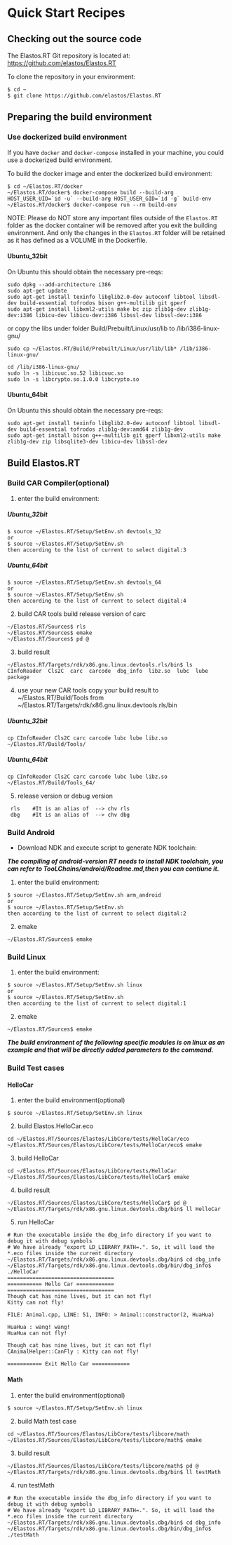 # Quick Start Recipes

## Checking out the source code

The Elastos.RT Git repository is located
at: https://github.com/elastos/Elastos.RT

To clone the repository
in your environment:
```shell
$ cd ~
$ git clone https://github.com/elastos/Elastos.RT
```

## Preparing the build environment

### Use dockerized build environment

If you have `docker` and `docker-compose` installed in your machine, you could use a dockerized build environment.

To build the docker image and enter the dockerized build environment:
```
$ cd ~/Elastos.RT/docker
~/Elastos.RT/docker$ docker-compose build --build-arg HOST_USER_UID=`id -u` --build-arg HOST_USER_GID=`id -g` build-env
~/Elastos.RT/docker$ docker-compose run --rm build-env
```
NOTE: Please do NOT store any important files outside of the `Elastos.RT` folder as the docker container will be removed after you exit the building environment. And only the changes in the `Elastos.RT` folder will be retained as it has defined as a VOLUME in the Dockerfile.

#### Ubuntu_32bit

On Ubuntu this should obtain the necessary pre-reqs:
```
sudo dpkg --add-architecture i386
sudo apt-get update
sudo apt-get install texinfo libglib2.0-dev autoconf libtool libsdl-dev build-essential tofrodos bison g++-multilib git gperf
sudo apt-get install libxml2-utils make bc zip zlib1g-dev zlib1g-dev:i386 libicu-dev libicu-dev:i386 libssl-dev libssl-dev:i386
```
or
copy the libs under folder Build/Prebuilt/Linux/usr/lib to /lib/i386-linux-gnu/
```
sudo cp ~/Elastos.RT/Build/Prebuilt/Linux/usr/lib/lib* /lib/i386-linux-gnu/

cd /lib/i386-linux-gnu/
sudo ln -s libicuuc.so.52 libicuuc.so
sudo ln -s libcrypto.so.1.0.0 libcrypto.so

```

#### Ubuntu_64bit

On Ubuntu this should obtain the necessary pre-reqs:
```
sudo apt-get install texinfo libglib2.0-dev autoconf libtool libsdl-dev build-essential tofrodos zlib1g-dev:amd64 zlib1g-dev
sudo apt-get install bison g++-multilib git gperf libxml2-utils make zlib1g-dev zip libsqlite3-dev libicu-dev libssl-dev
```

## Build Elastos.RT

### Build CAR Compiler(optional)

1. enter the build environment:

##### Ubuntu_32bit
```
$ source ~/Elastos.RT/Setup/SetEnv.sh devtools_32
or
$ source ~/Elastos.RT/Setup/SetEnv.sh
then according to the list of current to select digital:3
```
##### Ubuntu_64bit
```
$ source ~/Elastos.RT/Setup/SetEnv.sh devtools_64
or
$ source ~/Elastos.RT/Setup/SetEnv.sh
then according to the list of current to select digital:4
```

2. build CAR tools
build release version of carc
```
~/Elastos.RT/Sources$ rls
~/Elastos.RT/Sources$ emake
~/Elastos.RT/Sources$ pd @
```

3. build result
```
~/Elastos.RT/Targets/rdk/x86.gnu.linux.devtools.rls/bin$ ls
CInfoReader  Cls2C  carc  carcode  dbg_info  libz.so  lubc  lube  package
```

4. use your new CAR tools
copy your build result to ~/Elastos.RT/Build/Tools
from ~/Elastos.RT/Targets/rdk/x86.gnu.linux.devtools.rls/bin
##### Ubuntu_32bit
```
cp CInfoReader Cls2C carc carcode lubc lube libz.so ~/Elastos.RT/Build/Tools/
```
##### Ubuntu_64bit
```
cp CInfoReader Cls2C carc carcode lubc lube libz.so ~/Elastos.RT/Build/Tools_64/
```

5. release version or debug version
```
 rls    #It is an alias of  --> chv rls
 dbg    #It is an alias of  --> chv dbg
```
### Build Android

* Download NDK and execute script to generate NDK toolchain:

***The compiling of android-version RT needs to install NDK toolchain, you can refer to TooLChains/android/Readme.md,then you can  contiune it.***

1. enter the build environment:
```
$ source ~/Elastos.RT/Setup/SetEnv.sh arm_android
or
$ source ~/Elastos.RT/Setup/SetEnv.sh
then according to the list of current to select digital:2
```
2. emake
```
~/Elastos.RT/Sources$ emake
```
### Build Linux
1. enter the build environment:
```
$ source ~/Elastos.RT/Setup/SetEnv.sh linux
or
$ source ~/Elastos.RT/Setup/SetEnv.sh
then according to the list of current to select digital:1
```
2. emake
```
~/Elastos.RT/Sources$ emake
```

***The build environment of the following specific modules is on linux as an example and that will be directly added parameters to the command.***


### Build Test cases

#### HelloCar

1. enter the build environment(optional)
```
$ source ~/Elastos.RT/Setup/SetEnv.sh linux
```

2. build Elastos.HelloCar.eco
```
cd ~/Elastos.RT/Sources/Elastos/LibCore/tests/HelloCar/eco
~/Elastos.RT/Sources/Elastos/LibCore/tests/HelloCar/eco$ emake
```

3. build HelloCar
```
cd ~/Elastos.RT/Sources/Elastos/LibCore/tests/HelloCar
~/Elastos.RT/Sources/Elastos/LibCore/tests/HelloCar$ emake
```

4. build result
```
~/Elastos.RT/Sources/Elastos/LibCore/tests/HelloCar$ pd @
~/Elastos.RT/Targets/rdk/x86.gnu.linux.devtools.dbg/bin$ ll HelloCar
```

5. run HelloCar
```
# Run the executable inside the dbg_info directory if you want to debug it with debug symbols
# We have already "export LD_LIBRARY_PATH=.". So, it will load the *.eco files inside the current directory
~/Elastos.RT/Targets/rdk/x86.gnu.linux.devtools.dbg/bin$ cd dbg_info
~/Elastos.RT/Targets/rdk/x86.gnu.linux.devtools.dbg/bin/dbg_info$ ./HelloCar
==================================
=========== Hello Car ============
==================================
Though cat has nine lives, but it can not fly!
Kitty can not fly!

FILE: Animal.cpp, LINE: 51, INFO: > Animal::constructor(2, HuaHua)

HuaHua : wang! wang!
HuaHua can not fly!

Though cat has nine lives, but it can not fly!
CAnimalHelper::CanFly : Kitty can not fly!

=========== Exit Hello Car ============
```

#### Math

1. enter the build environment(optional)
```
$ source ~/Elastos.RT/Setup/SetEnv.sh linux
```

2. build Math test case
```
cd ~/Elastos.RT/Sources/Elastos/LibCore/tests/libcore/math
~/Elastos.RT/Sources/Elastos/LibCore/tests/libcore/math$ emake
```

3. build result
```
~/Elastos.RT/Sources/Elastos/LibCore/tests/libcore/math$ pd @
~/Elastos.RT/Targets/rdk/x86.gnu.linux.devtools.dbg/bin$ ll testMath
```

4. run testMath
```
# Run the executable inside the dbg_info directory if you want to debug it with debug symbols
# We have already "export LD_LIBRARY_PATH=.". So, it will load the *.eco files inside the current directory
~/Elastos.RT/Targets/rdk/x86.gnu.linux.devtools.dbg/bin$ cd dbg_info
~/Elastos.RT/Targets/rdk/x86.gnu.linux.devtools.dbg/bin/dbg_info$ ./testMath
```